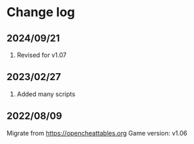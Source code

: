 # Change log

## 2024/09/21
1. Revised for v1.07
 
## 2023/02/27
1. Added many scripts
 
## 2022/08/09
 Migrate from https://opencheattables.org
 Game version: v1.06